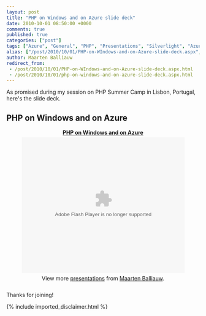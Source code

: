 ```yaml
---
layout: post
title: "PHP on Windows and on Azure slide deck"
date: 2010-10-01 08:50:00 +0000
comments: true
published: true
categories: ["post"]
tags: ["Azure", "General", "PHP", "Presentations", "Silverlight", "Azure Database"]
alias: ["/post/2010/10/01/PHP-on-WIndows-and-on-Azure-slide-deck.aspx", "/post/2010/10/01/php-on-windows-and-on-azure-slide-deck.aspx"]
author: Maarten Balliauw
redirect_from:
 - /post/2010/10/01/PHP-on-WIndows-and-on-Azure-slide-deck.aspx.html
 - /post/2010/10/01/php-on-windows-and-on-azure-slide-deck.aspx.html
---
```

<p>As promised during my session on PHP Summer Camp in Lisbon, Portugal, here's the slide deck.</p>
<h2>PHP on Windows and on Azure</h2>

<div style="text-align: center; width: 100%;" id="__ss_5329961"><strong style="display:block;margin:12px 0 4px"><a href="http://www.slideshare.net/maartenba/php-on-windows-and-on-azure" title="PHP on Windows and on Azure">PHP on Windows and on Azure</a></strong><object id="__sse5329961" width="425" height="355"><param name="movie" value="http://static.slidesharecdn.com/swf/ssplayer2.swf?doc=phponwindowsandonazure-101001013044-phpapp02&stripped_title=php-on-windows-and-on-azure&userName=maartenba" /><param name="allowFullScreen" value="true"/><param name="allowScriptAccess" value="always"/><embed name="__sse5329961" src="http://static.slidesharecdn.com/swf/ssplayer2.swf?doc=phponwindowsandonazure-101001013044-phpapp02&stripped_title=php-on-windows-and-on-azure&userName=maartenba" type="application/x-shockwave-flash" allowscriptaccess="always" allowfullscreen="true" width="425" height="355"></embed></object><div style="padding:5px 0 12px">View more <a href="http://www.slideshare.net/">presentations</a> from <a href="http://www.slideshare.net/maartenba">Maarten Balliauw</a>.</div></div>

<p>Thanks for joining!</p>
{% include imported_disclaimer.html %}
